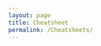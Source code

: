 ```yaml
---
layout: page
title: Cheatsheet
permalink: /Cheatsheets/
---
```


[HTML Cheatsheet]: https://fortyplusdev.github.io/jekyll/update/xxx/
[CSS Cheatsheet]: https://fortyplusdev.github.io/jekyll/update/2023/02/26/CSS-CS.html
[Markdown Cheatsheet]: https://fortyplusdev.github.io/jekyll/update/xxx/
